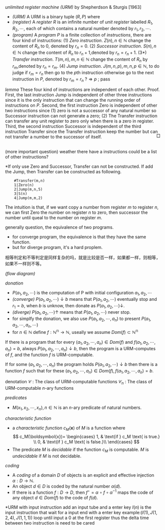 
<style>
    end {
        display: block;
        text-align: right;
        position: relative;
        top: -20px;
    }
</style> 

*unlimited register machine (URM)* by Shepherdson & Sturgis [1963]
- *(URM)* A URM is a binary tuple $(R,P)$ where
- *(register)* A *register* $R$ is an infinite number of *unit register* labelled $R_1,R_2,\cdots$, each of which contains a natural number denoted by $r_1,r_2,\cdots$.
- *(program)* A *program* $P$ is a finite collection of *instructions*, there are four kind of instructions:
(1) *Zero instruction*. $Z(n),n\in\mathbb{N}$ change the content of $R_n$ to $0$, denoted by $r_n = 0$.
(2) *Successor instruction*. $S(n),n\in\mathbb{N}$ change the content of $R_n$ to $r_n+1$,denoted by $r_n = r_n+1$.
(3*) *Transfer instruction*. $T(m,n),m,n\in\mathbb{N}$ change the content of $R_n$ by $r_m$,denoted by $r_n = r_m$.
(4) *Jump instruction*. $J(m,n,p),m,n,p\in\mathbb{N}$, to do judge if $r_m=r_n$ then go to the $p$th instruction otherwise go to the next instruction in $P$, denoted by $r_m=r_n\ ?\Rightarrow p\ ;\ \text{pass}$

*lemma* These four kind of instructions are independent of each other.
Proof. First, the last instruction Jump is independent of other three instructions since it is the only instruction that can change the running order of instructions on $P$. Second, the first instruction Zero is independent of other two instructions since (1) zero is not a successor of any natural number so Successor instruction can not generate a zero; (2) The Transfer instruction can transfer any unit register to zero only when there is a zero in register. Third, the second instruction Successor is independent of the third instruction Transfer since the Transfer instruction keep the number but can not transfer a number to the successor of itself. <end>$\Box$</end>

(more important question) weather there have a instructions could be a list of other instructions?
<!-- - I lost the most important question, why -->
*If only use Zero and Successor, Transfer can not be constructed. If add the Jump, then Transfer can be constructed as following.

```
    #Transfer(m,n)
    1|Zero(n)
    2|Jump(m,n,5)
    3|S(n)
    4|Jump(m,m,2)
```

The intuition is that, if we want copy a number from register $m$ to register $n$, we can first Zero the number on register $n$ to zero, then successor the number until queal to the number on register $m$.

generally question, the equivalence of two programs.
- for converge program, the equivalence is that they have the same function.
- but for diverge program, it's a hard proplem.

相等判定和不等判定是同样复杂的吗，就是比较是否一样，如果都一样，则相等，如果不一样则不等。

*(flow diagram)* 

*donation*
- $P(a_1,a_2,\cdots)$ is the computation of P with initial configuration $a_1,a_2,\cdots$
- *(converge)* $P(a_1,a_2,\cdots)\downarrow b$ means that $P(a_1,a_2,\cdots)$ eventually stop and $r_1 = b$, when $b$ is unknow, then donate as $P(a_1,a_2,\cdots)\downarrow$.
- *(diverge)* $P(a_1,a_2,\cdots)\uparrow$ means that $P(a_1,a_2,\cdots)$ never stop.
- for simplfy the donation, we also use $P(a_1,a_2,\cdots,a_n)$ to present $P(a_1,a_2,\cdots,a_n,\cdots)$
- for $n\in\mathbb{N}$ define $f:\mathbb{N^n}\rightarrow\mathbb{N}$, useally we assume $Dom(f)\subset\mathbb{N^n}$

If there is a program that for every $(a_1,a_2,\cdots,a_n)\in Dom(f)$ and $f(a_1,a_2,\cdots,a_n) = b$, always $P(a_1,a_2,\cdots,a_n)\downarrow b$, then the program is a URM-computes of $f$, and the function $f$ is URM-computable.

If for some $(a_1,a_2,\cdots,a_n)$ the program holds $P(a_1,a_2,\cdots)\downarrow b$ then there is a function $f$ such that for these $(a_1,a_2,\cdots,a_n)\in Dom(f), f(a_1,a_2,\cdots,a_n) = b$.

<!-- $P(a_1,a_2,\cdots,a_n)\downarrow b$ if and only if $f(a_1,a_2,\cdots,a_n) = b$ -->

denotation
$\mathscr{C}$ : The class of URM-computable functions 
$\mathscr{C}_n$ : The class of URM-computable $n$-ary functions 

<!-- 读书很容易不看例子，觉得浪费时间不如直接把握抽象形式，但貌似会缺少点什么 -->

*predicates*
- $M(x_1,x_2,\cdots,x_n),n\in\mathbb{N}$ is an $n$-ary predicate of natural numbers.

*characteristic function*
- a *characteristic function* $c_M(\boldsymbol{x})$ of $M$ is a function where
$$
c_M(\boldsymbol{x})=
\begin{cases}
1, & \text{if } c_M \text{ is true.} \\
0, & \text{if } c_M \text{ is false.}\\
\end{cases}
$$
- The predicate $M$ is *decidable* if the function $c_M$ is computable. $M$ is *undecidable* if $M$ is not decidable.

*coding*
- A *coding* of a domain $D$ of objects is an explicit and effective injection $\alpha:D\rightarrow\mathbb{N}$.
- An object $d\in D$ is coded by the natural number $\alpha(d)$.
- If there is a function $f:D\rightarrow D$, then $f^{\star} = \alpha \circ f \circ \alpha^{-1}$ maps the code of any object $d\in Dom(f)$ to the code of $f(d)$.


*URM with input instruction
add an input tube and a enter key
$I(n)$ is the input instruction that wait for a input end with a enter key
example:$(I(1),J(1,2,4),J(1,1,1))$ loop until input a $0$ at the first register
thus the delta time between two instruction is need to be cared